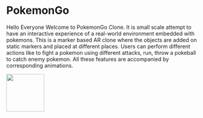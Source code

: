 # PokemonGo
Hello Everyone Welcome to PokemonGo Clone. It is small scale attempt to have an interactive experience of a real-world environment embedded with pokemons.
This is a marker based AR clone where the objects are added on static markers and placed at different places. Users can perform different actions like to fight a pokemon using different attacks, run, throw a pokeball to catch enemy pokemon. All these features are accompanied by corresponding animations. 

<img src="https://user-images.githubusercontent.com/51094748/142734696-327210c7-4a86-41d2-9c71-ec868cb9e49c.jpg" width="100" height="100">
<!-- ![f8f65a64-897f-4685-927a-3b4d45a3f14d](https://user-images.githubusercontent.com/51094748/142734696-327210c7-4a86-41d2-9c71-ec868cb9e49c.jpg) -->

